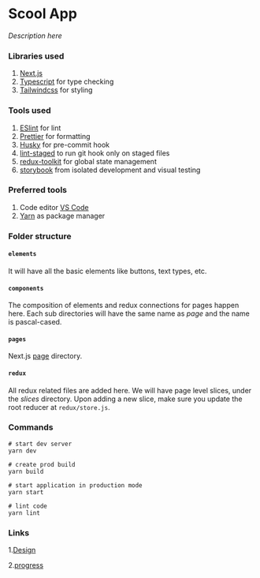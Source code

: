 # Scool App
_Description here_
### Libraries used
1. [Next.js](https://nextjs.org/)
2. [Typescript](https://www.typescriptlang.org/) for type checking
3. [Tailwindcss](https://tailwindcss.com/) for styling

### Tools used
1. [ESlint](https://eslint.org/) for lint
2. [Prettier](https://prettier.io/) for formatting
3. [Husky](https://typicode.github.io/husky/#/) for pre-commit hook
4. [lint-staged](https://github.com/okonet/lint-staged#readme) to run git hook only on staged files
5. [redux-toolkit](https://redux-toolkit.js.org/) for global state management
6. [storybook](https://storybook.js.org/) from isolated development and visual testing

### Preferred tools
1. Code editor [VS Code](https://code.visualstudio.com/)
2. [Yarn](https://yarnpkg.com/) as package manager

### Folder structure

#### `elements`
It will have all the basic elements like buttons, text types, etc.

#### `components`
The composition of elements and redux connections for pages happen here. Each sub directories will have the same name as _page_ and the name is pascal-cased. 

#### `pages`
Next.js [page](https://nextjs.org/docs/basic-features/pages) directory.

#### `redux`
All redux related files are added here. We will have page level slices, under the _slices_ directory. Upon adding a new slice, make sure you update the root reducer at `redux/store.js`.

### Commands

```
# start dev server
yarn dev

# create prod build
yarn build 

# start application in production mode
yarn start 

# lint code
yarn lint 
```
### Links
1.[Design](https://www.figma.com/file/N6qQh31qddBEpDgZ7sWTZC/Scool-Master-(Copy)?node-id=0%3A1)

2.[progress](https://www.scool.studio)
